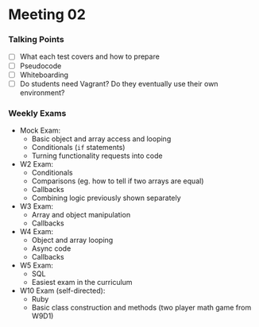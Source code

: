 # Meeting 02

### Talking Points
- [ ] What each test covers and how to prepare
- [ ] Pseudocode
- [ ] Whiteboarding
- [ ] Do students need Vagrant? Do they eventually use their own environment?

### Weekly Exams
* Mock Exam:
  * Basic object and array access and looping
  * Conditionals (`if` statements)
  * Turning functionality requests into code
* W2 Exam:
  * Conditionals
  * Comparisons (eg. how to tell if two arrays are equal)
  * Callbacks
  * Combining logic previously shown separately
* W3 Exam:
  * Array and object manipulation
  * Callbacks
* W4 Exam:
  * Object and array looping
  * Async code
  * Callbacks
* W5 Exam:
  * SQL
  * Easiest exam in the curriculum
* W10 Exam (self-directed):
  * Ruby
  * Basic class construction and methods (two player math game from W9D1)
